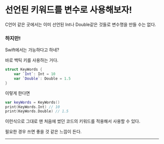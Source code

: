 # 선언된 키워드를 변수로 사용해보자!
C언어 같은 곳에서는 이미 선언된 Int나 Double같은 것들로 변수명을 만들 수는 없다.

### 하지만!

Swift에서는 가능하다고 하네?

바로 백틱 키를 사용하는 거다.
```swift
struct KeyWords {
    var `Int`: Int = 10
    var `Double`: Double = 1.5
}
```
이렇게 한다면
```swift
var keyWords = KeyWords()
print(KeyWords.Int) // 10
print(KeyWords.Double) // 1.5
```
이런식으로 그대로 맨 처음에 썼던 코드의 키워드를 적용해서 사용할 수 있다.

필요한 경우 쓰면 좋을 것 같은 느낌이 든다.
___
